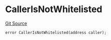 # CallerIsNotWhitelisted

[Git Source](https://github.com/Eoracle/target-contracts/blob/badb6375447660efebd9adbe5de6f290257bb3a9/src/interfaces/Errors.sol)

```solidity
error CallerIsNotWhitelisted(address caller);
```
